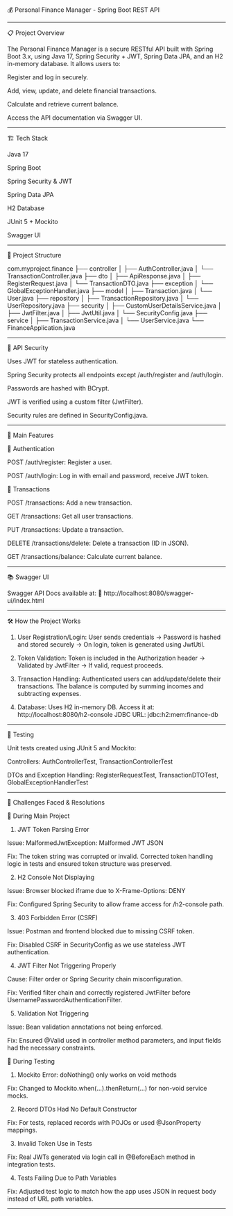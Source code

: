 
💰 Personal Finance Manager - Spring Boot REST API

---

📋 Project Overview

The Personal Finance Manager is a secure RESTful API built with Spring Boot 3.x, using Java 17, Spring Security + JWT, Spring Data JPA, and an H2 in-memory database. It allows users to:

Register and log in securely.

Add, view, update, and delete financial transactions.

Calculate and retrieve current balance.

Access the API documentation via Swagger UI.

---

🏗️ Tech Stack

Java 17

Spring Boot

Spring Security & JWT

Spring Data JPA

H2 Database

JUnit 5 + Mockito

Swagger UI

---

📂 Project Structure

com.myproject.finance
├── controller
│   ├── AuthController.java
│   └── TransactionController.java
├── dto
│   ├── ApiResponse.java
│   ├── RegisterRequest.java
│   └── TransactionDTO.java
├── exception
│   └── GlobalExceptionHandler.java
├── model
│   ├── Transaction.java
│   └── User.java
├── repository
│   ├── TransactionRepository.java
│   └── UserRepository.java
├── security
│   ├── CustomUserDetailsService.java
│   ├── JwtFilter.java
│   ├── JwtUtil.java
│   └── SecurityConfig.java
├── service
│   ├── TransactionService.java
│   └── UserService.java
└── FinanceApplication.java

---

🔐 API Security

Uses JWT for stateless authentication.

Spring Security protects all endpoints except /auth/register and /auth/login.

Passwords are hashed with BCrypt.

JWT is verified using a custom filter (JwtFilter).

Security rules are defined in SecurityConfig.java.

---

🔧 Main Features

🔑 Authentication

POST /auth/register: Register a user.

POST /auth/login: Log in with email and password, receive JWT token.


💸 Transactions

POST /transactions: Add a new transaction.

GET /transactions: Get all user transactions.

PUT /transactions: Update a transaction.

DELETE /transactions/delete: Delete a transaction (ID in JSON).

GET /transactions/balance: Calculate current balance.

---

📚 Swagger UI

Swagger API Docs available at:
📎 http://localhost:8080/swagger-ui/index.html

---

🛠️ How the Project Works

1. User Registration/Login:
User sends credentials → Password is hashed and stored securely → On login, token is generated using JwtUtil.


2. Token Validation:
Token is included in the Authorization header → Validated by JwtFilter → If valid, request proceeds.


3. Transaction Handling:
Authenticated users can add/update/delete their transactions.
The balance is computed by summing incomes and subtracting expenses.


4. Database:
Uses H2 in-memory DB. Access it at:
http://localhost:8080/h2-console
JDBC URL: jdbc:h2:mem:finance-db

---

🧪 Testing

Unit tests created using JUnit 5 and Mockito:

Controllers: AuthControllerTest, TransactionControllerTest

DTOs and Exception Handling: RegisterRequestTest, TransactionDTOTest, GlobalExceptionHandlerTest

---

🚧 Challenges Faced & Resolutions

🔧 During Main Project

1. JWT Token Parsing Error

Issue: MalformedJwtException: Malformed JWT JSON

Fix: The token string was corrupted or invalid. Corrected token handling logic in tests and ensured token structure was preserved.


2. H2 Console Not Displaying

Issue: Browser blocked iframe due to X-Frame-Options: DENY

Fix: Configured Spring Security to allow frame access for /h2-console path.


3. 403 Forbidden Error (CSRF)

Issue: Postman and frontend blocked due to missing CSRF token.

Fix: Disabled CSRF in SecurityConfig as we use stateless JWT authentication.


4. JWT Filter Not Triggering Properly

Cause: Filter order or Spring Security chain misconfiguration.

Fix: Verified filter chain and correctly registered JwtFilter before UsernamePasswordAuthenticationFilter.


5. Validation Not Triggering

Issue: Bean validation annotations not being enforced.

Fix: Ensured @Valid used in controller method parameters, and input fields had the necessary constraints.


🧪 During Testing

1. Mockito Error: doNothing() only works on void methods

Fix: Changed to Mockito.when(...).thenReturn(...) for non-void service mocks.


2. Record DTOs Had No Default Constructor

Fix: For tests, replaced records with POJOs or used @JsonProperty mappings.


3. Invalid Token Use in Tests

Fix: Real JWTs generated via login call in @BeforeEach method in integration tests.


4. Tests Failing Due to Path Variables

Fix: Adjusted test logic to match how the app uses JSON in request body instead of URL path variables.

---


